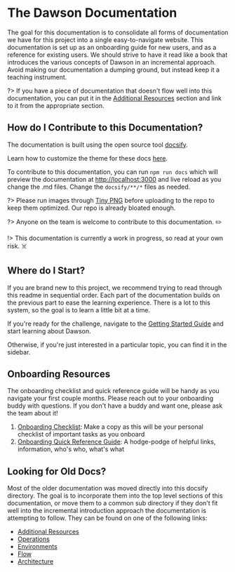 # The Dawson Documentation

The goal for this documentation is to consolidate all forms of documentation we have for this project into a single easy-to-navigate website. This documentation is set up as an onboarding guide for new users, and as a reference for existing users.  We should strive to have it read like a book that introduces the various concepts of Dawson in an incremental approach.  Avoid making our documentation a dumping ground, but instead keep it a teaching instrument.

?> If you have a piece of documentation that doesn't flow well into this documentation, you can put it in the [Additional Resources](/additional-resources/README) section and link to it from the appropriate section.

## How do I Contribute to this Documentation?

The documentation is built using the open source tool [docsify](https://docsify.js.org/).

Learn how to customize the theme for these docs [here](https://jhildenbiddle.github.io/docsify-themeable/#/customization?id=sidebar).

To contribute to this documentation, you can run `npm run docs` which will preview the documentation at [http://localhost:3000](http://localhost:3000) and live reload as you change the .md files.  Change the `docsify/**/*` files as needed.

?> Please run images through [Tiny PNG](https://tinypng.com/) before uploading to the repo to keep them optimized. Our repo is already bloated enough.

?> Anyone on the team is welcome to contribute to this documentation. ✏️

!> This documentation is currently a work in progress, so read at your own risk. ☠️

## Where do I Start?

If you are brand new to this project, we recommend trying to read through this readme in sequential order.  Each part of the documentation builds on the previous part to ease the learning experience.  There is a lot to this system, so the goal is to learn a little bit at a time.

If you're ready for the challenge, navigate to the [Getting Started Guide](/getting-started) and start learning about Dawson.

Otherwise, if you're just interested in a particular topic, you can find it in the sidebar.

## Onboarding Resources

The onboarding checklist and quick reference guide will be handy as you navigate your first couple months. Please reach out to your onboarding buddy with questions. If you don't have a buddy and want one, please ask the team about it!

1. [Onboarding Checklist](https://docs.google.com/document/d/12twlx5nLG6B4R6ds96wh_gZ6wR5Y_PGjsmSeP98V6o0): Make a copy as this will be your personal checklist of important tasks as you onboard
2. [Onboarding Quick Reference Guide](https://docs.google.com/document/d/1ObraR8X5YUzR1GIwsm903EhS7-AQbpy90--5aAWysKU): A hodge-podge of helpful links, information, who's who, what's what

## Looking for Old Docs?

Most of the older documentation was moved directly into this docsify directory.  The goal is to incorporate them into the top level sections of this documentation, or move them to a common sub directory if they don't fit well into the incremental introduction approach the documentation is attempting to follow. They can be found on one of the following links:

- [Additional Resources](/additional-resources/README)
- [Operations](/operations/README)
- [Environments](/environments/README)
- [Flow](/flows/README)
- [Architecture](/architecture/README)
